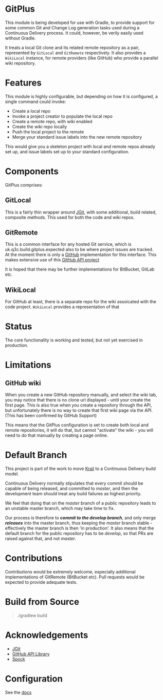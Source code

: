 # GitPlus

This module is being developed for use with Gradle, to provide support for some common Git and Change Log generation tasks used during a Continuous Delivery process.  It could, however, be verily easily used without Gradle.

It treats a local Git clone and its related remote repository as a pair, represented by `GitLocal` and `GitRemote` respectively.  It also provides a `WikiLocal` instance, for remote providers (like GitHub) who provide a parallel wiki repository. 
 
# Features

This module is highly configurable, but depending on how it is configured, a single command could invoke:

- Create a local repo
- Invoke a project creator to populate the local repo
- Create a remote repo, with wiki enabled
- Create the wiki repo locally
- Push the local project to the remote
- Merge your standard issue labels into the new remote repository

 
This would give you a skeleton project with local and remote repos already set up, and issue labels set up to your standard configuration.


# Components

GitPlus comprises:

## GitLocal

This is a fairly thin wrapper around [JGit](https://eclipse.org/jgit/), with some additional, build related, composite methods.  This used for both the code and wiki repos.
  
## GitRemote

This is a common interface for any hosted Git service, which is uk.q3c.build.gitplus.expected also to be where project issues are tracked.  At the moment there is only a [GitHub](https://github.com/) implementation for this interface.  This makes extensive use of this [GitHub API project](https://github.com/jcabi/jcabi-github)

It is hoped that there may be further implementations for BitBucket, GitLab etc.

## WikiLocal

For GitHub at least, there is a separate repo for the wiki assoicated with the code project.  `WikiLocal` provides a representation of that


# Status
The core functionality is working and tested, but not yet exercised in production.
 
# Limitations
## GitHub wiki
When you create a new GitHub repository manually, and select the wiki tab, you may notice that there is no clone url displayed - until your create the first page.  This is also true when you create a repository through the API, but unfortunately there is no way to create that first wiki page via the API.  (This has been confirmed by GitHub Support)

This means that the GitPlus configuration is set to create both local and remote repositories, it will do that, but cannot "activate" the wiki - you will need to do that manually by creating a page online.


# Default Branch
This project is part of the work to move [Krail](https://github.com/davidsowerby/krail) to a Continuous Delivery build model.  

Continuous Delivery normally stipulates that every commit should be capable of being released, and committed to *master*, and then the development team should treat any build failures as highest priority.

We feel that doing that on the *master* branch of a public repository leads to an unstable master branch, which may take time to fix.  

Our process is therefore to ***commit to the develop branch***, and only merge ***releases*** into the master branch, thus keeping the *master* branch stable - effectively the master branch is then 'in production'.  It also means that the default branch for the public repository has to be *develop*, so that PRs are raised against that, and not *master*.

# Contributions
Contributions would be extremely welcome, especially additional implementations of GitRemote (BitBucket etc).  Pull requests would be expected to provide adequate tests. 

# Build from Source

> ./gradlew build

# Acknowledgements

- [JGit](https://eclipse.org/jgit/)
- [GitHub API Library](https://github.com/jcabi/jcabi-github)
- [Spock](http://spockframework.github.io/spock/docs/1.0/index.html)


# Configuration

See the [docs](http://gitplus.readthedocs.org/en/latest/)